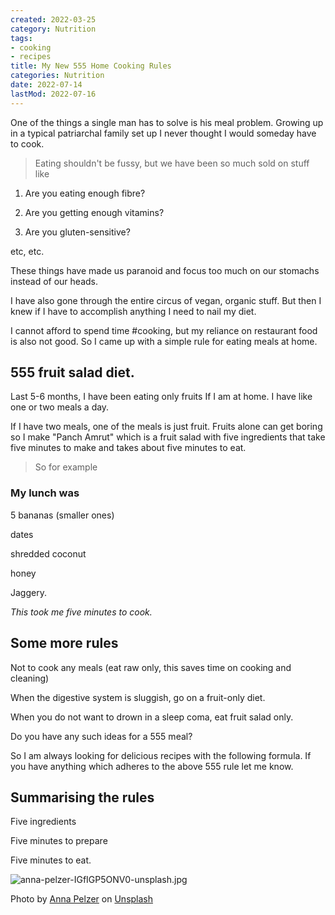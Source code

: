 ```yaml
---
created: 2022-03-25
category: Nutrition
tags:
- cooking
- recipes
title: My New 555 Home Cooking Rules
categories: Nutrition
date: 2022-07-14
lastMod: 2022-07-16
---
```

One of the things a single man has to solve is his meal problem. Growing up in a typical patriarchal family set up I never thought I would someday have to cook.

> Eating shouldn't be fussy, but we have been so much sold on stuff like

1. Are you eating enough fibre?

2. Are you getting enough vitamins?

3. Are you gluten-sensitive?

etc, etc.

These things have made us paranoid and focus too much on our stomachs instead of our heads.

I have also gone through the entire circus of vegan, organic stuff. But then I knew if I have to accomplish anything I need to nail my diet.

I cannot afford to spend time #cooking, but my reliance on restaurant food is also not good. So I came up with a simple rule for eating meals at home.

## 555 fruit salad diet.

Last 5-6 months, I have been eating only fruits If I am at home. I have like one or two meals a day.

If I have two meals, one of the meals is just fruit. Fruits alone can get boring so I make "Panch Amrut" which is a fruit salad with five ingredients that take five minutes to make and takes about five minutes to eat.

> So for example

### My lunch was

5 bananas (smaller ones)

dates

shredded coconut

honey

Jaggery.

*This took me five minutes to cook.*

## Some more rules

Not to cook any meals (eat raw only, this saves time on cooking and cleaning)

When the digestive system is sluggish, go on a fruit-only diet.

When you do not want to drown in a sleep coma, eat fruit salad only.

Do you have any such ideas for a 555 meal?

So I am always looking for delicious recipes with the following formula. If you have anything which adheres to the above 555 rule let me know.

## Summarising the rules

Five ingredients

Five minutes to prepare

Five minutes to eat.

![anna-pelzer-IGfIGP5ONV0-unsplash.jpg](https://manojnayak.mataroa.blog/images/84f10c17.jpeg)


Photo by <a href="https://unsplash.com/@annapelzer?utm_source=unsplash&utm_medium=referral&utm_content=creditCopyText">Anna Pelzer</a> on <a href="https://unsplash.com/s/photos/salad?utm_source=unsplash&utm_medium=referral&utm_content=creditCopyText">Unsplash</a>
